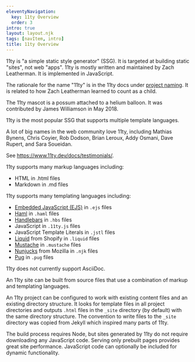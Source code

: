 ```yaml
---
eleventyNavigation:
  key: 11ty Overview
  order: 3
intro: true
layout: layout.njk
tags: [navItem, intro]
title: 11ty Overview
---
```


11ty is "a simple static style generator" (SSG).
It is targeted at building static "sites", not web "apps".
11ty is mostly written and maintained by Zach Leatherman.
It is implemented in JavaScript.

The rationale for the name "11ty" is in the 11ty docs under
[project naming](https://www.zachleat.com/web/eleventy-birthday/#project-naming).
It is related to how Zach Leatherman learned to count as a child.

The 11ty mascot is a possum attached to a helium balloon.
It was contributed by James Williamson in May 2018.

11ty is the most popular SSG that supports multiple template languages.

A lot of big names in the web community love 11ty, including
Mathias Bynens, Chris Coyier, Rob Dodson, Brian Leroux,
Addy Osmani, Dave Rupert, and Sara Soueidan.

See <https://www.11ty.dev/docs/testimonials/>.

11ty supports many markup languages including:

- HTML in .html files
- Markdown in .md files

11ty supports many templating languages including:

- [Embedded JavaScript (EJS)](https://ejs.co/) in `.ejs` files
- [Haml](http://haml.info/) in `.haml` files
- [Handlebars](https://handlebarsjs.com/) in `.hbs` files
- JavaScript in `.11ty.js` files
- JavaScript Template Literals in `.jstl` files
- [Liquid](https://shopify.github.io/liquid/) from Shopify in `.liquid` files
- [Mustache](https://mustache.github.io/) in `.mustache` files
- [Nunjucks](https://mozilla.github.io/nunjucks/) from Mozilla in `.njk` files
- [Pug](https://pugjs.org/) in `.pug` files

11ty does not currently support AsciiDoc.

An 11ty site can be built from source files that use
a combination of markup and templating languages.

An 11ty project can be configured to work with
existing content files and an existing directory structure.
It looks for template files in all project directories
and outputs `.html` files in the `_site` directory (by default)
with the same directory structure.
The convention to write files to the `_site` directory
was copied from Jekyll which inspired many parts of 11ty.

The build process requires Node, but sites generated by 11ty
do not require downloading any JavaScript code.
Serving only prebuilt pages provides great site performance.
JavaScript code can optionally be included for dynamic functionality.
